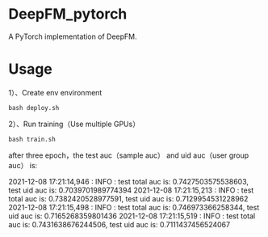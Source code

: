 # DeepFM_pytorch

A PyTorch implementation of DeepFM.

# Usage

1）、Create env environment

```
bash deploy.sh
```

2）、Run training（Use multiple GPUs）

```
bash train.sh
```

after three epoch，the test auc（sample auc） and uid auc（user group auc） is:

2021-12-08 17:21:14,946 : INFO : test total auc is: 0.7427503575538603, test uid auc is: 0.7039701989774394
2021-12-08 17:21:15,213 : INFO : test total auc is: 0.7382420528977591, test uid auc is: 0.7129954531228962
2021-12-08 17:21:15,498 : INFO : test total auc is: 0.746973366258344, test uid auc is: 0.7165268359801436
2021-12-08 17:21:15,519 : INFO : test total auc is: 0.7431638676244506, test uid auc is: 0.7111437456524067

